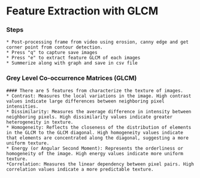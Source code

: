 # Feature Extraction with GLCM

### Steps
    * Post-processing frame from video using erosion, canny edge and get corner point from contour detection.
    * Press "q" to capture save images 
    * Press "e" to extract feature GLCM of each images 
    * Summerize along with graph and save in csv file

###  Grey Level Co-occurrence Matrices (GLCM)
    #### There are 5 features from characterize the texture of images.
    * Contrast: Measures the local variations in the image. High contrast values indicate large differences between neighboring pixel intensities.
    * Dissimilarity: Measures the average difference in intensity between neighboring pixels. High dissimilarity values indicate greater heterogeneity in texture.
    * Homogeneity: Reflects the closeness of the distribution of elements in the GLCM to the GLCM diagonal. High homogeneity values indicate that elements are concentrated along the diagonal, suggesting a more uniform texture.
    * Energy (or Angular Second Moment): Represents the orderliness or homogeneity of the image. High energy values indicate more uniform texture.
    *Correlation: Measures the linear dependency between pixel pairs. High correlation values indicate a more predictable texture.